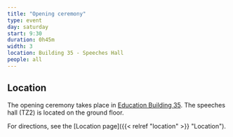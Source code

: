 ```yaml
---
title: "Opening ceremony"
type: event
day: saturday
start: 9:30
duration: 0h45m
width: 3
location: Building 35 - Speeches Hall
people: all
---
```


## Location
The opening ceremony takes place in [Education Building 35](https://map.tudelftcampus.nl/poi/education-building-35/).
The speeches hall (TZ2) is located on the ground floor.

For directions, see the [Location page]({{< relref "location" >}} "Location").
